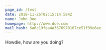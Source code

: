 ```yaml
---
page_id: /test
date: 2018-11-26T02:15:14.584Z
name: John Doe
homepage: http://www.doe.com
mail_hash: 6a6c19fea4a3676970167ce51f39e6ee
---
```


Howdie, how are you doing?
